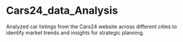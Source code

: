 # Cars24_data_Analysis
Analyzed car listings from the Cars24 website across different cities to identify market trends and insights for strategic planning.
